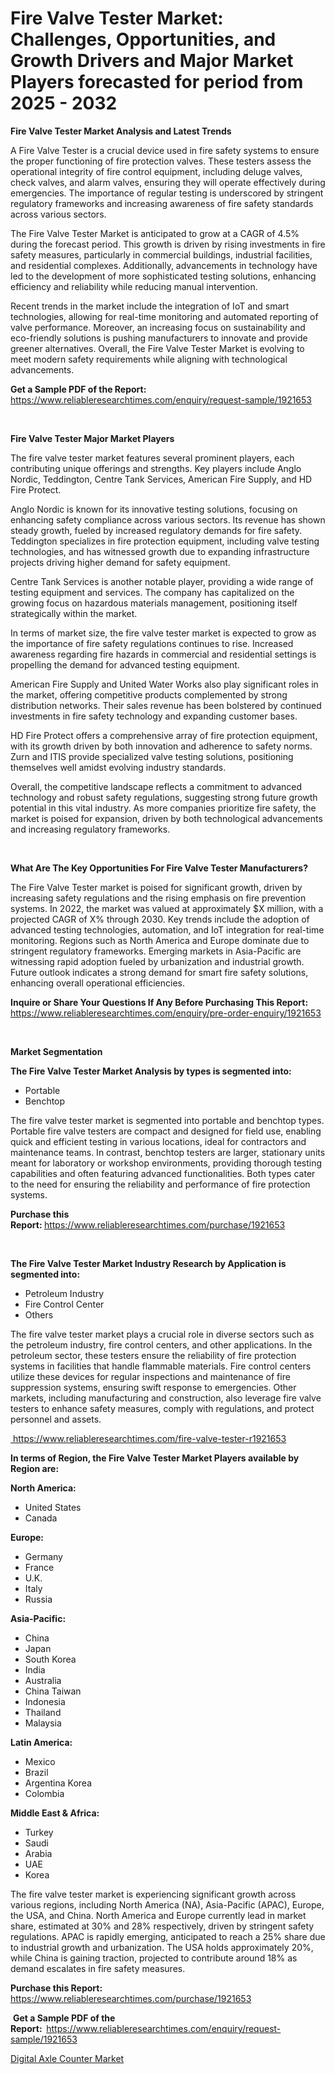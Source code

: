 <p><h1>Fire Valve Tester Market: Challenges, Opportunities, and Growth Drivers and Major Market Players forecasted for period from 2025 - 2032</h1></p><p><strong>Fire Valve Tester Market Analysis and Latest Trends</strong></p>
<p><p>A Fire Valve Tester is a crucial device used in fire safety systems to ensure the proper functioning of fire protection valves. These testers assess the operational integrity of fire control equipment, including deluge valves, check valves, and alarm valves, ensuring they will operate effectively during emergencies. The importance of regular testing is underscored by stringent regulatory frameworks and increasing awareness of fire safety standards across various sectors.</p><p>The Fire Valve Tester Market is anticipated to grow at a CAGR of 4.5% during the forecast period. This growth is driven by rising investments in fire safety measures, particularly in commercial buildings, industrial facilities, and residential complexes. Additionally, advancements in technology have led to the development of more sophisticated testing solutions, enhancing efficiency and reliability while reducing manual intervention.</p><p>Recent trends in the market include the integration of IoT and smart technologies, allowing for real-time monitoring and automated reporting of valve performance. Moreover, an increasing focus on sustainability and eco-friendly solutions is pushing manufacturers to innovate and provide greener alternatives. Overall, the Fire Valve Tester Market is evolving to meet modern safety requirements while aligning with technological advancements.</p></p>
<p><strong>Get a Sample PDF of the Report:&nbsp;</strong> <a href="https://www.reliableresearchtimes.com/enquiry/request-sample/1921653?utm_campaign=2033&utm_medium=2&utm_source=Github&utm_content=ia&utm_term=20022025&utm_id=fire-valve-tester">https://www.reliableresearchtimes.com/enquiry/request-sample/1921653</a></p>
<p>&nbsp;</p>
<p><strong>Fire Valve Tester Major Market Players</strong></p>
<p><p>The fire valve tester market features several prominent players, each contributing unique offerings and strengths. Key players include Anglo Nordic, Teddington, Centre Tank Services, American Fire Supply, and HD Fire Protect. </p><p>Anglo Nordic is known for its innovative testing solutions, focusing on enhancing safety compliance across various sectors. Its revenue has shown steady growth, fueled by increased regulatory demands for fire safety. Teddington specializes in fire protection equipment, including valve testing technologies, and has witnessed growth due to expanding infrastructure projects driving higher demand for safety equipment.</p><p>Centre Tank Services is another notable player, providing a wide range of testing equipment and services. The company has capitalized on the growing focus on hazardous materials management, positioning itself strategically within the market. </p><p>In terms of market size, the fire valve tester market is expected to grow as the importance of fire safety regulations continues to rise. Increased awareness regarding fire hazards in commercial and residential settings is propelling the demand for advanced testing equipment.</p><p>American Fire Supply and United Water Works also play significant roles in the market, offering competitive products complemented by strong distribution networks. Their sales revenue has been bolstered by continued investments in fire safety technology and expanding customer bases.</p><p>HD Fire Protect offers a comprehensive array of fire protection equipment, with its growth driven by both innovation and adherence to safety norms. Zurn and ITIS provide specialized valve testing solutions, positioning themselves well amidst evolving industry standards.</p><p>Overall, the competitive landscape reflects a commitment to advanced technology and robust safety regulations, suggesting strong future growth potential in this vital industry. As more companies prioritize fire safety, the market is poised for expansion, driven by both technological advancements and increasing regulatory frameworks.</p></p>
<p>&nbsp;</p>
<p><strong>What Are The Key Opportunities For Fire Valve Tester Manufacturers?</strong></p>
<p><p>The Fire Valve Tester market is poised for significant growth, driven by increasing safety regulations and the rising emphasis on fire prevention systems. In 2022, the market was valued at approximately $X million, with a projected CAGR of X% through 2030. Key trends include the adoption of advanced testing technologies, automation, and IoT integration for real-time monitoring. Regions such as North America and Europe dominate due to stringent regulatory frameworks. Emerging markets in Asia-Pacific are witnessing rapid adoption fueled by urbanization and industrial growth. Future outlook indicates a strong demand for smart fire safety solutions, enhancing overall operational efficiencies.</p></p>
<p><strong>Inquire or Share Your Questions If Any Before Purchasing This Report:</strong> <a href="https://www.reliableresearchtimes.com/enquiry/pre-order-enquiry/1921653?utm_campaign=2033&utm_medium=2&utm_source=Github&utm_content=ia&utm_term=20022025&utm_id=fire-valve-tester">https://www.reliableresearchtimes.com/enquiry/pre-order-enquiry/1921653</a></p>
<p>&nbsp;</p>
<p><strong>Market Segmentation</strong></p>
<p><strong>The Fire Valve Tester Market Analysis by types is segmented into:</strong></p>
<p><ul><li>Portable</li><li>Benchtop</li></ul></p>
<p><p>The fire valve tester market is segmented into portable and benchtop types. Portable fire valve testers are compact and designed for field use, enabling quick and efficient testing in various locations, ideal for contractors and maintenance teams. In contrast, benchtop testers are larger, stationary units meant for laboratory or workshop environments, providing thorough testing capabilities and often featuring advanced functionalities. Both types cater to the need for ensuring the reliability and performance of fire protection systems.</p></p>
<p><strong>Purchase this Report:&nbsp;</strong><a href="https://www.reliableresearchtimes.com/purchase/1921653?utm_campaign=2033&utm_medium=2&utm_source=Github&utm_content=ia&utm_term=20022025&utm_id=fire-valve-tester">https://www.reliableresearchtimes.com/purchase/1921653</a></p>
<p>&nbsp;</p>
<p><strong>The Fire Valve Tester Market Industry Research by Application is segmented into:</strong></p>
<p><ul><li>Petroleum Industry</li><li>Fire Control Center</li><li>Others</li></ul></p>
<p><p>The fire valve tester market plays a crucial role in diverse sectors such as the petroleum industry, fire control centers, and other applications. In the petroleum sector, these testers ensure the reliability of fire protection systems in facilities that handle flammable materials. Fire control centers utilize these devices for regular inspections and maintenance of fire suppression systems, ensuring swift response to emergencies. Other markets, including manufacturing and construction, also leverage fire valve testers to enhance safety measures, comply with regulations, and protect personnel and assets.</p></p>
<p><a href="https://www.reliableresearchtimes.com/fire-valve-tester-r1921653?utm_campaign=2033&utm_medium=2&utm_source=Github&utm_content=ia&utm_term=20022025&utm_id=fire-valve-tester">&nbsp;https://www.reliableresearchtimes.com/fire-valve-tester-r1921653</a></p>
<p><strong>In terms of Region, the Fire Valve Tester Market Players available by Region are:</strong></p>
<p>
    <p> <strong> North America: </strong>
        <ul>
            <li>United States</li>
            <li>Canada</li>
        </ul>
        </p> 
    <p> <strong> Europe: </strong>
        <ul>
            <li>Germany</li>
            <li>France</li>
            <li>U.K.</li>
            <li>Italy</li>
            <li>Russia</li>
        </ul>
        </p> 
    <p> <strong> Asia-Pacific: </strong>
        <ul>
            <li>China</li>
            <li>Japan</li>
            <li>South Korea</li>
            <li>India</li>
            <li>Australia</li>
            <li>China Taiwan</li>
            <li>Indonesia</li>
            <li>Thailand</li>
            <li>Malaysia</li>
        </ul>
        </p> 
    <p> <strong> Latin America: </strong>
        <ul>
            <li>Mexico</li>
            <li>Brazil</li>
            <li>Argentina Korea</li>
            <li>Colombia</li>
        </ul>
        </p> 
    <p> <strong> Middle East & Africa: </strong>
        <ul>
            <li>Turkey</li>
            <li>Saudi</li>
            <li>Arabia</li>
            <li>UAE</li>
            <li>Korea</li>
        </ul>
    </p>
    </p>
<p><p>The fire valve tester market is experiencing significant growth across various regions, including North America (NA), Asia-Pacific (APAC), Europe, the USA, and China. North America and Europe currently lead in market share, estimated at 30% and 28% respectively, driven by stringent safety regulations. APAC is rapidly emerging, anticipated to reach a 25% share due to industrial growth and urbanization. The USA holds approximately 20%, while China is gaining traction, projected to contribute around 18% as demand escalates in fire safety measures.</p></p>
<p><strong>Purchase this Report: </strong><a href="https://www.reliableresearchtimes.com/purchase/1921653?utm_campaign=2033&utm_medium=2&utm_source=Github&utm_content=ia&utm_term=20022025&utm_id=fire-valve-tester">https://www.reliableresearchtimes.com/purchase/1921653</a></p>
<p>&nbsp;<strong>Get a Sample PDF of the Report:&nbsp;&nbsp;</strong><a href="https://www.reliableresearchtimes.com/enquiry/request-sample/1921653?utm_campaign=2033&utm_medium=2&utm_source=Github&utm_content=ia&utm_term=20022025&utm_id=fire-valve-tester">https://www.reliableresearchtimes.com/enquiry/request-sample/1921653</a></p>
<p><strong></strong></p>
<p><p><a href="https://github.com/ygfu6u/Market-Research-Report-List-1/blob/main/digital-axle-counter-market.md?utm_campaign=2033&utm_medium=2&utm_source=Github&utm_content=ia&utm_term=20022025&utm_id=fire-valve-tester">Digital Axle Counter Market</a></p></p>